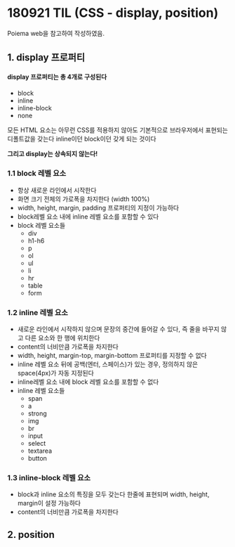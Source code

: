 # 180921 TIL (CSS - display, position)

Poiema web을 참고하여 작성하였음.

## 1. display 프로퍼티

#### display 프로퍼티는 총 4개로 구성된다

- block
- inline
- inline-block
- none

모든 HTML 요소는 아무런 CSS를 적용하지 않아도 기본적으로 브라우저에서 표현되는 디폴트값을 갖는다 inline이던 block이던 갖게 되는 것이다

**그리고 display는 상속되지 않는다!**

### 1.1 block 레벨 요소

- 항상 새로운 라인에서 시작한다
- 화면 크기 전체의 가로폭을 차지한다 (width 100%)
- width, height, margin, padding 프로퍼티의 지정이 가능하다
- block레벨 요소 내에 inline 레벨 요소를 포함할 수 있다
- block 레벨 요소들
  - div
  - h1-h6
  - p
  - ol
  - ul
  - li
  - hr
  - table
  - form

### 1.2 inline 레벨 요소

- 새로운 라인에서 시작하지 않으며 문장의 중간에 들어갈 수 있다, 즉 줄을 바꾸지 않고 다른 요소와 한 행에 위치한다
- content의 너비만큼 가로폭을 차지한다
- width, height, margin-top, margin-bottom 프로퍼티를 지정할 수 없다
- inline 레벨 요소 뒤에 공백(엔터, 스페이스)가 있는 경우, 정의하지 않은 space(4px)가 자동 지정된다
- inline레벨 요소 내에 block 레벨 요소를 포함할 수 없다
- inline 레벨 요소들
  - span
  - a
  - strong
  - img
  - br
  - input
  - select
  - textarea
  - button

### 1.3 inline-block 레벨 요소

- block과 inline 요소의 특징을 모두 갖는다 한줄에 표현되며 width, height, margin이 설정 가능하다
- content의 너비만큼 가로폭을 차지한다



## 2. position

